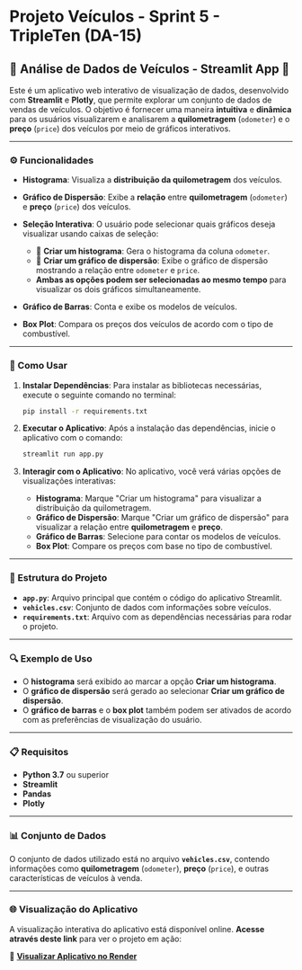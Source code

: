 # **Projeto Veículos - Sprint 5 - TripleTen (DA-15)**

## 🚗 **Análise de Dados de Veículos - Streamlit App** 🚗

Este é um aplicativo web interativo de visualização de dados, desenvolvido com **Streamlit** e **Plotly**, que permite explorar um conjunto de dados de vendas de veículos. O objetivo é fornecer uma maneira **intuitiva** e **dinâmica** para os usuários visualizarem e analisarem a **quilometragem** (`odometer`) e o **preço** (`price`) dos veículos por meio de gráficos interativos.

---

### **⚙️ Funcionalidades**

- **Histograma**: Visualiza a **distribuição da quilometragem** dos veículos.
  
- **Gráfico de Dispersão**: Exibe a **relação** entre **quilometragem** (`odometer`) e **preço** (`price`) dos veículos.

- **Seleção Interativa**: O usuário pode selecionar quais gráficos deseja visualizar usando caixas de seleção:
  - 🔳 **Criar um histograma**: Gera o histograma da coluna `odometer`.
  - 🔳 **Criar um gráfico de dispersão**: Exibe o gráfico de dispersão mostrando a relação entre `odometer` e `price`.
  - **Ambas as opções podem ser selecionadas ao mesmo tempo** para visualizar os dois gráficos simultaneamente.

- **Gráfico de Barras**: Conta e exibe os modelos de veículos.
  
- **Box Plot**: Compara os preços dos veículos de acordo com o tipo de combustível.

---

### **📝 Como Usar**

1. **Instalar Dependências**: Para instalar as bibliotecas necessárias, execute o seguinte comando no terminal:
   ```bash
   pip install -r requirements.txt
   ```

2. **Executar o Aplicativo**: Após a instalação das dependências, inicie o aplicativo com o comando:
   ```bash
   streamlit run app.py
   ```

3. **Interagir com o Aplicativo**: No aplicativo, você verá várias opções de visualizações interativas:
   - **Histograma**: Marque "Criar um histograma" para visualizar a distribuição da quilometragem.
   - **Gráfico de Dispersão**: Marque "Criar um gráfico de dispersão" para visualizar a relação entre **quilometragem** e **preço**.
   - **Gráfico de Barras**: Selecione para contar os modelos de veículos.
   - **Box Plot**: Compare os preços com base no tipo de combustível.

---

### **📁 Estrutura do Projeto**

- **`app.py`**: Arquivo principal que contém o código do aplicativo Streamlit.
- **`vehicles.csv`**: Conjunto de dados com informações sobre veículos.
- **`requirements.txt`**: Arquivo com as dependências necessárias para rodar o projeto.

---

### **🔍 Exemplo de Uso**

- O **histograma** será exibido ao marcar a opção **Criar um histograma**.
- O **gráfico de dispersão** será gerado ao selecionar **Criar um gráfico de dispersão**.
- O **gráfico de barras** e o **box plot** também podem ser ativados de acordo com as preferências de visualização do usuário.

---

### **📋 Requisitos**

- **Python 3.7** ou superior
- **Streamlit**
- **Pandas**
- **Plotly**

---

### **📊 Conjunto de Dados**

O conjunto de dados utilizado está no arquivo **`vehicles.csv`**, contendo informações como **quilometragem** (`odometer`), **preço** (`price`), e outras características de veículos à venda.

---

### **🌐 Visualização do Aplicativo**

A visualização interativa do aplicativo está disponível online. **Acesse através deste link** para ver o projeto em ação:

🔗 **[Visualizar Aplicativo no Render](https://vehicles-project-sprint5.onrender.com)**
